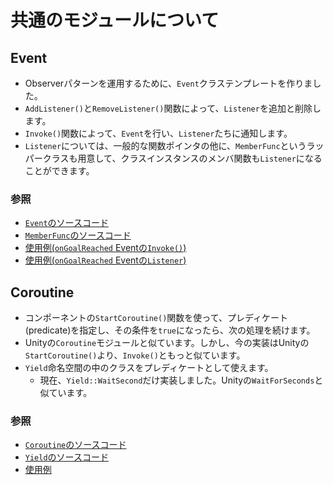 # 共通のモジュールについて

## Event

* Observerパターンを運用するために、`Event`クラステンプレートを作りました。
* `AddListener()`と`RemoveListener()`関数によって、`Listener`を追加と削除します。
* `Invoke()`関数によって、`Event`を行い、`Listener`たちに通知します。
* `Listener`については、一般的な関数ポインタの他に、`MemberFunc`というラッパークラスも用意して、クラスインスタンスのメンバ関数も`Listener`になることができます。

### 参照

* [`Event`のソースコード](../../src/GE/Core/Event.h)
* [`MemberFunc`のソースコード](../../src/GE/Core/MemberFunc.h)
* [使用例(`onGoalReached` Eventの`Invoke()`)](../../src/Map/MapObject/GoalObject.cpp)
* [使用例(`onGoalReached` Eventの`Listener`)](../../src/GameScene/GameSceneDirector.cpp)

## Coroutine

* コンポーネントの`StartCoroutine()`関数を使って、プレディケート(predicate)を指定し、その条件を`true`になったら、次の処理を続けます。
* Unityの`Coroutine`モジュールと似ています。しかし、今の実装はUnityの`StartCoroutine()`より、`Invoke()`ともっと似ています。
* `Yield`命名空間の中のクラスをプレディケートとして使えます。
	* 現在、`Yield::WaitSecond`だけ実装しました。Unityの`WaitForSeconds`と似ています。

### 参照

* [`Coroutine`のソースコード](../../src/GE/Core/Coroutine.h)
* [`Yield`のソースコード](../../src/GE/Yield)
* [使用例](../../src/TransformUtils/PositionMovement.cpp)